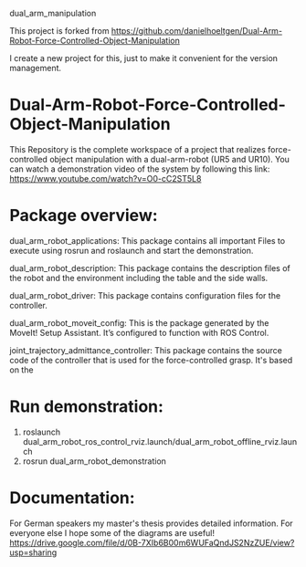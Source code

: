 dual_arm_manipulation

This project is forked from https://github.com/danielhoeltgen/Dual-Arm-Robot-Force-Controlled-Object-Manipulation

I create a new project for this, just to make it convenient for the version management.


# Dual-Arm-Robot-Force-Controlled-Object-Manipulation
This Repository is the complete workspace of a project that realizes force-controlled object manipulation with a dual-arm-robot (UR5 and UR10). You can watch a demonstration video of the system by following this link: https://www.youtube.com/watch?v=O0-cC2ST5L8


# Package overview:
dual_arm_robot_applications: This package contains all important Files to execute using rosrun and roslaunch and start the demonstration.

dual_arm_robot_description: This package contains the description files of the robot and the environment including the table and the side walls.

dual_arm_robot_driver: This package contains configuration files for the controller.

dual_arm_robot_moveit_config: This is the package generated by the MoveIt! Setup Assistant. It’s configured to function with ROS Control.

joint_trajectory_admittance_controller: This package contains the source code of the controller that is used for the force-controlled grasp. It's based on the 


# Run demonstration:
1. roslaunch dual_arm_robot_ros_control_rviz.launch/dual_arm_robot_offline_rviz.launch
2. rosrun dual_arm_robot_demonstration


# Documentation:
For German speakers my master's thesis provides detailed information. For everyone else I hope some of the diagrams are useful!
https://drive.google.com/file/d/0B-7XIb6B00m6WUFaQndJS2NzZUE/view?usp=sharing

